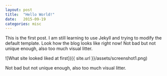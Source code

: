 ```yaml
---
layout: post
title:  "Hello World!"
date:   2015-09-19
categories: misc
---
```


This is the first post. I am still learning to use Jekyll and trying to modify the default template.
Look how the blog looks like right now! Not bad but not unique enough, also too much visual litter.

![What site looked liked at first]({{ site.url }}/assets/screenshot1.png)

Not bad but not unique enough, also too much visual litter. 

